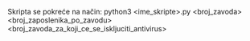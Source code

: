 Skripta se pokreće na način:
python3 <ime_skripte>.py <broj_zavoda> <broj_zaposlenika_po_zavodu> <broj_zavoda_za_koji_ce_se_iskljuciti_antivirus>
